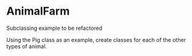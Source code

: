 # AnimalFarm
Subclassing example to be refactored

Using the Pig class as an example, create classes for each of the other types of animal.
